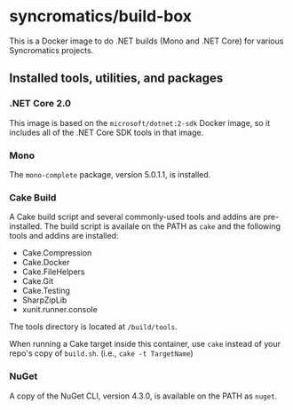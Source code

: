 # syncromatics/build-box

This is a Docker image to do .NET builds (Mono and .NET Core) for various Syncromatics projects.

## Installed tools, utilities, and packages

### .NET Core 2.0

This image is based on the `microsoft/dotnet:2-sdk` Docker image, so it includes all of the .NET Core SDK tools in that image.

### Mono

The `mono-complete` package, version 5.0.1.1, is installed.

### Cake Build

A Cake build script and several commonly-used tools and addins are pre-installed. The build script is availale on the PATH as `cake` and the following tools and addins are installed:

* Cake.Compression
* Cake.Docker
* Cake.FileHelpers
* Cake.Git
* Cake.Testing
* SharpZipLib
* xunit.runner.console

The tools directory is located at `/build/tools`.

When running a Cake target inside this container, use `cake` instead of your repo's copy of `build.sh`. (i.e., `cake -t TargetName`)

### NuGet

A copy of the NuGet CLI, version 4.3.0, is available on the PATH as `nuget`.